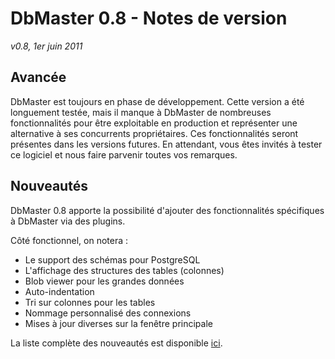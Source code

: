 DbMaster 0.8 - Notes de version
===============================

_v0.8, 1er juin 2011_


Avancée
-------

DbMaster est toujours en phase de développement. Cette version a été longuement testée, mais il manque à DbMaster de nombreuses fonctionnalités pour être exploitable en production et représenter une alternative à ses concurrents propriétaires. Ces fonctionnalités seront présentes dans les versions futures. En attendant, vous êtes invités à tester ce logiciel et nous faire parvenir toutes vos remarques.


Nouveautés
----------

DbMaster 0.8 apporte la possibilité d'ajouter des fonctionnalités spécifiques à DbMaster via des plugins.

Côté fonctionnel, on notera :

* Le support des schémas pour PostgreSQL
* L'affichage des structures des tables (colonnes)
* Blob viewer pour les grandes données
* Auto-indentation
* Tri sur colonnes pour les tables
* Nommage personnalisé des connexions
* Mises à jour diverses sur la fenêtre principale

La liste complète des nouveautés est disponible [ici](http://projets.developpez.com/versions/show/232).
